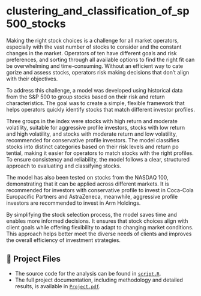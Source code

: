 # clustering_and_classification_of_sp500_stocks

 Making the right stock choices is a challenge for all market operators, especially with the
 vast number of stocks to consider and the constant changes in the market. Operators of
ten have different goals and risk preferences, and sorting through all available options to
 find the right fit can be overwhelming and time-consuming. Without an efficient way to cate
gorize and assess stocks, operators risk making decisions that don’t align with their objectives.
 
 To address this challenge, a model was developed using historical data from the S&P 500 to
 group stocks based on their risk and return characteristics. The goal was to create a simple,
 flexible framework that helps operators quickly identify stocks that match different investor
 profiles.
 
 Three groups in the index were stocks with high return and moderate volatility, suitable
 for aggressive profile investors, stocks with low return and high volatility, and stocks with
 moderate return and low volatility, recommended for conservative profile investors.
 The model classifies stocks into distinct categories based on their risk levels and return po
tential, making it easier for operators to match stocks with the right profiles. To ensure
 consistency and reliability, the model follows a clear, structured approach to evaluating and
 classifying stocks.
 
 The model has also been tested on stocks from the NASDAQ 100, demonstrating that it can
 be applied across different markets. It is recommended for investors with conservative profile
 to invest in Coca-Cola Europacific Partners and AstraZeneca, meanwhile, aggressive profile
 investors are recommended to invest in Arm Holdings.
 
 By simplifying the stock selection process, the model saves time and enables more informed
 decisions. It ensures that stock choices align with client goals while offering flexibility to adapt
 to changing market conditions. This approach helps better meet the diverse needs of clients
 and improves the overall efficiency of investment strategies.

 ## 📂 Project Files

* The source code for the analysis can be found in [`script.R`](code_clustering_and_classification_of_sp500_stocks.R).
* The full project documentation, including methodology and detailed results, is available in [`Project.pdf`](report_clustering_and_classification_of_sp500_stocks.pdf).
